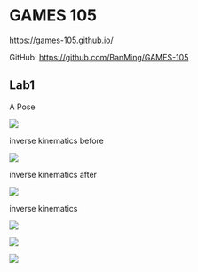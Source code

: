 # GAMES 105 

https://games-105.github.io/

GitHub: https://github.com/BanMing/GAMES-105

## Lab1

A Pose

![](./lab1/images/apose.png)

inverse kinematics before

![](./lab1/images/inverse_kinematics_before.png)

inverse kinematics after

![](./lab1/images/inverse_kinematics_after.png)

inverse kinematics

![](./lab1/images/inverse_kinematics.png)

![](./lab1/images/ik_p2_1.png)

![](./lab1/images/ik_p2_2.png)